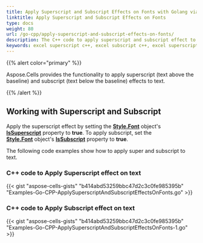 ```yaml
---
title: Apply Superscript and Subscript Effects on Fonts with Golang via C++
linktitle: Apply Superscript and Subscript Effects on Fonts
type: docs
weight: 80
url: /go-cpp/apply-superscript-and-subscript-effects-on-fonts/
description: The C++ code to apply superscript and subscript effect to text in excel with the use of Aspose.Cells for C++ API.
keywords: excel superscript c++, excel subscript c++, excel superscript and subscript c++, insert subscript and superscript in excel c++, add subscript and superscript in excel c++, add superscript and subscript excel c++, add superscript excel c++, add subscript excel c++
---
```


{{% alert color="primary" %}}

Aspose.Cells provides the functionality to apply superscript (text above the baseline) and subscript (text below the baseline) effects to text.

{{% /alert %}}

## **Working with Superscript and Subscript**

Apply the superscript effect by setting the [**Style.Font**](https://reference.aspose.com/cells/go-cpp/font/) object's [**IsSuperscript**](https://reference.aspose.com/cells/go-cpp/font/issuperscript/) property to **true**. To apply subscript, set the [**Style.Font**](https://reference.aspose.com/cells/go-cpp/font/) object's [**IsSubscript**](https://reference.aspose.com/cells/go-cpp/font/issubscript/) property to **true**.

The following code examples show how to apply super and subscript to text.

### C++ code to Apply Superscript effect on text

{{< gist "aspose-cells-gists" "b414abd53259bbc47d2c3c0fe985395b" "Examples-Go-CPP-ApplySuperscriptAndSubscriptEffectsOnFonts.go" >}}
### C++ code to Apply Subscript effect on text

{{< gist "aspose-cells-gists" "b414abd53259bbc47d2c3c0fe985395b" "Examples-Go-CPP-ApplySuperscriptAndSubscriptEffectsOnFonts-1.go" >}}